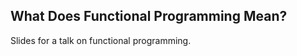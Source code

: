 What Does Functional Programming Mean?
--------------------------------------

Slides for a talk on functional programming.

